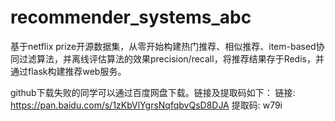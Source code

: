 # recommender_systems_abc

基于netflix prize开源数据集，从零开始构建热门推荐、相似推荐、item-based协同过滤算法，并离线评估算法的效果precision/recall，将推荐结果存于Redis，并通过flask构建推荐web服务。


github下载失败的同学可以通过百度网盘下载。链接及提取码如下：
链接: https://pan.baidu.com/s/1zKbVlYgrsNqfqbvQsD8DJA 提取码: w79i
